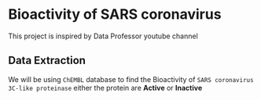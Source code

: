 # **Bioactivity of SARS coronavirus**

This project is inspired by Data Professor youtube channel 

## Data Extraction
We will be using ``ChEMBL`` database to find the Bioactivity of ``SARS coronavirus 3C-like proteinase``  either the protein are   **Active** or **Inactive**
